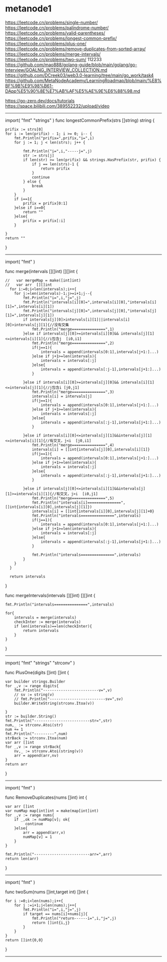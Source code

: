 # metanode1

https://leetcode.cn/problems/single-number/
https://leetcode.cn/problems/palindrome-number/
https://leetcode.cn/problems/valid-parentheses/
https://leetcode.cn/problems/longest-common-prefix/
https://leetcode.cn/problems/plus-one/
https://leetcode.cn/problems/remove-duplicates-from-sorted-array/
https://leetcode.cn/problems/merge-intervals/
https://leetcode.cn/problems/two-sum/
112233
https://github.com/mao888/golang-guide/blob/main/golang/go-Interview/GOALNG_INTERVIEW_COLLECTION.md
https://github.com/DCreek03/web3.0-learning/tree/main/go_work/task4
https://github.com/MetaNodeAcademy/LearningRoadmap/blob/main/%E8%BF%9B%E9%98%B61-DApp%E5%90%8E%E7%AB%AF%E5%AE%9E%E6%88%98.md

https://go-zero.dev/docs/tutorials
https://space.bilibili.com/389552232/upload/video

------------------------

import(
	"fmt"
	"strings"
)
func longestCommonPrefix(strs []string) string {

	prifix := strs[0]
	for i := len(prifix) - 1; i >= 0; i-- {
        fmt.Println("prifix=",prifix,"i=",i)
		for j := 1; j < len(strs); j++ {
            
            fmt.Println("i=",i,"-----j=",j)
			str := strs[j]
			if len(str) >= len(prifix) && strings.HasPrefix(str, prifix) {
				if j == len(strs)-1 {
					return prifix
				}
				continue
			} else {
				break
			}
		}
        if i==1{
            prifix = prifix[0:1]
        }else if i==0{
            return ""
        }else{
            prifix = prifix[:i]
        }
        
	}
	return ""
}

------------------------


import(
	"fmt"
)


func merge(intervals  [][]int) [][]int {

	//   var mergeMap = make([int]int)
	//   var arr  [][]int
      for i:=0;i<len(intervals);i++{
		for j:=len(intervals)-1;j>=i+1;j--{
            fmt.Println("i=",i,"j=",j)
            fmt.Println("intervals[i][0]=",intervals[i][0],"intervals[i][1]=",intervals[i][1])
            fmt.Println("intervals[j][0]=",intervals[j][0],"intervals[j][1]=",intervals[j][1])
			if intervals[j][0]>intervals[i][1]||intervals[i][0]>intervals[j][1]{//没有交集
                fmt.Println("merge===============",1)
			}else if intervals[j][0]>=intervals[i][0]&& intervals[j][1]<=intervals[i][1]{//i包含j  [i0,i1]
                fmt.Println("merge===============",2)
                if(j==1){
                    intervals = append(intervals[0:1],intervals[j+1:]...)
                }else if j+1>=len(intervals){
                    intervals = intervals[:j]
                }else{
                    intervals = append(intervals[:j-1],intervals[j+1:]...)
                }

			}else if intervals[i][0]>=intervals[j][0]&& intervals[i][1]<=intervals[j][1]{//j包含i [j0,j1]
                fmt.Println("merge===============",3)
				intervals[i] = intervals[j]
                if(j==1){
                    intervals = append(intervals[0:1],intervals[j+1:]...)
                }else if j+1>=len(intervals){
                    intervals = intervals[:j]
                }else{
                    intervals = append(intervals[:j-1],intervals[j+1:]...)
                }

			}else if intervals[i][0]<=intervals[j][1]&&intervals[j][1]<=intervals[i][1]{//有交叉，j<i  [j0,i1]
                fmt.Println("merge===============",4)
				intervals[i] = []int{intervals[j][0],intervals[i][1]}
                if(j==1){
                    intervals = append(intervals[0:1],intervals[j+1:]...)
                }else if j+1>=len(intervals){
                    intervals = intervals[:j]
                }else{
                    intervals = append(intervals[:j-1],intervals[j+1:]...)
                }

			}else if intervals[j][0]<=intervals[i][1]&&intervals[j][1]>=intervals[i][1]{//有交叉，j>i  [i0,j1]
                fmt.Println("merge===============",5)
                fmt.Println("intervals[i]===============",[]int{intervals[i][0],intervals[j][1]})
				intervals[i] = []int{intervals[i][0],intervals[j][1]+0}
                fmt.Println("intervals===============",intervals)
                if(j==1){
                    intervals = append(intervals[0:1],intervals[j+1:]...)
                }else if j+1>=len(intervals){
                    intervals = intervals[:j]
                }else{
                    intervals = append(intervals[:j-1],intervals[j+1:]...)
                }
				
                fmt.Println("intervals===============",intervals)
			}
		}
	  }
	
	  return intervals
	  

}


func mergeIntervals(intervals  [][]int) [][]int {


	fmt.Println("intervals===============",intervals)
	
	for{
		intervals = merge(intervals)
		checkInter := merge(intervals)
		if len(intervals)==len(checkInter){
			return intervals
		}
	}

}


------------------------



import(
	"fmt"
	"strings"
	"strconv"
)



func PlusOne(digits []int) []int {

	var builder strings.Builder
	for _,v := range digits{
        fmt.Println("-------------------------v=",v)
        // sv := string(v)
        // fmt.Println("-------------------------sv=",sv)
		builder.WriteString(strconv.Itoa(v))

	}
	str := builder.String()
    fmt.Println("-------------------------str=",str)
	num,_ := strconv.Atoi(str)
	num += 1
	fmt.Println("---------",num)
	strBack := strconv.Itoa(num)
	var arr []int
	for _,v := range strBack{
		nv,_ := strconv.Atoi(string(v))
        arr = append(arr,nv)
	}
	return arr

}


------------------------

import(
	"fmt"
)



func RemoveDuplicates(nums []int) int {

	var arr []int
	var numMap map[int]int = make(map[int]int)
	for _,v := range nums{
		if _,ok := numMap[v]; ok{
             continue
		}else{
			arr = append(arr,v)
			numMap[v] = 1
		}
	}
    
    fmt.Println("-------------------------arr=",arr)
	return len(arr)

}



------------------------

import(
	"fmt"
)

func twoSum(nums []int,target int) []int {

	for i :=0;i<len(nums);i++{
		for j :=i+1;j<len(nums);j++{
			fmt.Println("i=",i,"j=",j)
			if target == nums[i]+nums[j]{
				fmt.Println("return------i=",i,"j=",j)
				return []int{i,j}
			}
		}
	}
	return []int{0,0}

}



------------------------


